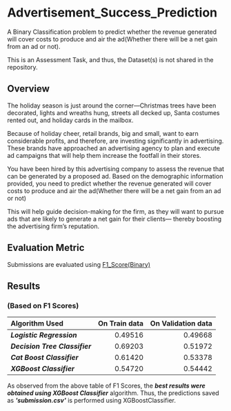# Advertisement_Success_Prediction
A Binary Classification problem to predict whether the revenue generated will cover costs to produce and air the ad(Whether there will be a net gain from an ad or not).

This is an Assessment Task, and thus, the Dataset(s) is not shared in the repository.

## Overview
The holiday season is just around the corner—Christmas trees have been decorated, lights and wreaths hung, streets all decked up, Santa costumes rented out, and holiday cards in the mailbox.

Because of holiday cheer, retail brands, big and small, want to earn considerable profits, and therefore, are investing significantly in advertising. These brands have approached an advertising agency to plan and execute ad campaigns that will help them increase the footfall in their stores.

You have been hired by this advertising company to assess the revenue that can be generated by a proposed ad. Based on the demographic information provided, you need to predict whether the revenue generated will cover costs to produce and air the ad(Whether there will be a net gain from an ad or not)

This will help guide decision-making for the firm, as they will want to pursue ads that are likely to generate a net gain for their clients— thereby boosting the advertising firm’s reputation.

## Evaluation Metric
Submissions are evaluated using [F1_Score(Binary)](https://scikit-learn.org/stable/modules/generated/sklearn.metrics.f1_score.html)

## Results
### (Based on F1 Scores)
|Algorithm Used          |On Train data |On Validation data|
|:-----------------------|------------:|----------------:|
|***Logistic Regression***     |0.49516       |0.49668           |
|***Decision Tree Classifier***|0.69203       |0.51972           |
|***Cat Boost Classifier***    |0.61420       |0.53378           |
|***XGBoost Classifier***      |0.54720       |0.54442           |

As observed from the above table of F1 Scores, the ***best results were obtained using XGBoost Classifier*** algorithm. Thus, the predictions saved as ***'submission.csv'*** is performed using XGBoostClassifier.

